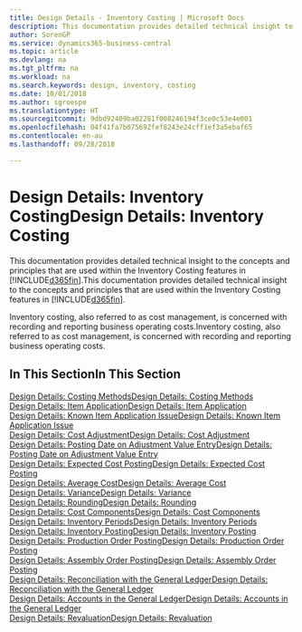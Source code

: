 ```yaml
---
title: Design Details - Inventory Costing | Microsoft Docs
description: This documentation provides detailed technical insight to the concepts and principles that are used within the Inventory Costing features in Business Central.
author: SorenGP
ms.service: dynamics365-business-central
ms.topic: article
ms.devlang: na
ms.tgt_pltfrm: na
ms.workload: na
ms.search.keywords: design, inventory, costing
ms.date: 10/01/2018
ms.author: sgroespe
ms.translationtype: HT
ms.sourcegitcommit: 9dbd92409ba02281f008246194f3ce0c53e4e001
ms.openlocfilehash: 04f41fa7b075692fef8243e24cff1ef3a5ebaf65
ms.contentlocale: en-au
ms.lasthandoff: 09/28/2018

---
```

# <a name="design-details-inventory-costing"></a><span data-ttu-id="a65a3-103">Design Details: Inventory Costing</span><span class="sxs-lookup"><span data-stu-id="a65a3-103">Design Details: Inventory Costing</span></span>
<span data-ttu-id="a65a3-104">This documentation provides detailed technical insight to the concepts and principles that are used within the Inventory Costing features in [!INCLUDE[d365fin](includes/d365fin_md.md)].</span><span class="sxs-lookup"><span data-stu-id="a65a3-104">This documentation provides detailed technical insight to the concepts and principles that are used within the Inventory Costing features in [!INCLUDE[d365fin](includes/d365fin_md.md)].</span></span>  

<span data-ttu-id="a65a3-105">Inventory costing, also referred to as cost management, is concerned with recording and reporting business operating costs.</span><span class="sxs-lookup"><span data-stu-id="a65a3-105">Inventory costing, also referred to as cost management, is concerned with recording and reporting business operating costs.</span></span>  

## <a name="in-this-section"></a><span data-ttu-id="a65a3-106">In This Section</span><span class="sxs-lookup"><span data-stu-id="a65a3-106">In This Section</span></span>  
[<span data-ttu-id="a65a3-107">Design Details: Costing Methods</span><span class="sxs-lookup"><span data-stu-id="a65a3-107">Design Details: Costing Methods</span></span>](design-details-costing-methods.md)  
[<span data-ttu-id="a65a3-108">Design Details: Item Application</span><span class="sxs-lookup"><span data-stu-id="a65a3-108">Design Details: Item Application</span></span>](design-details-item-application.md)  
[<span data-ttu-id="a65a3-109">Design Details: Known Item Application Issue</span><span class="sxs-lookup"><span data-stu-id="a65a3-109">Design Details: Known Item Application Issue</span></span>](design-details-inventory-zero-level-open-item-ledger-entries.md)  
[<span data-ttu-id="a65a3-110">Design Details: Cost Adjustment</span><span class="sxs-lookup"><span data-stu-id="a65a3-110">Design Details: Cost Adjustment</span></span>](design-details-cost-adjustment.md)  
[<span data-ttu-id="a65a3-111">Design Details: Posting Date on Adjustment Value Entry</span><span class="sxs-lookup"><span data-stu-id="a65a3-111">Design Details: Posting Date on Adjustment Value Entry</span></span>](design-details-inventory-adjustment-value-entry-posting-date.md)  
[<span data-ttu-id="a65a3-112">Design Details: Expected Cost Posting</span><span class="sxs-lookup"><span data-stu-id="a65a3-112">Design Details: Expected Cost Posting</span></span>](design-details-expected-cost-posting.md)  
[<span data-ttu-id="a65a3-113">Design Details: Average Cost</span><span class="sxs-lookup"><span data-stu-id="a65a3-113">Design Details: Average Cost</span></span>](design-details-average-cost.md)  
[<span data-ttu-id="a65a3-114">Design Details: Variance</span><span class="sxs-lookup"><span data-stu-id="a65a3-114">Design Details: Variance</span></span>](design-details-variance.md)  
[<span data-ttu-id="a65a3-115">Design Details: Rounding</span><span class="sxs-lookup"><span data-stu-id="a65a3-115">Design Details: Rounding</span></span>](design-details-rounding.md)  
[<span data-ttu-id="a65a3-116">Design Details: Cost Components</span><span class="sxs-lookup"><span data-stu-id="a65a3-116">Design Details: Cost Components</span></span>](design-details-cost-components.md)  
[<span data-ttu-id="a65a3-117">Design Details: Inventory Periods</span><span class="sxs-lookup"><span data-stu-id="a65a3-117">Design Details: Inventory Periods</span></span>](design-details-inventory-periods.md)  
[<span data-ttu-id="a65a3-118">Design Details: Inventory Posting</span><span class="sxs-lookup"><span data-stu-id="a65a3-118">Design Details: Inventory Posting</span></span>](design-details-inventory-posting.md)  
[<span data-ttu-id="a65a3-119">Design Details: Production Order Posting</span><span class="sxs-lookup"><span data-stu-id="a65a3-119">Design Details: Production Order Posting</span></span>](design-details-production-order-posting.md)  
[<span data-ttu-id="a65a3-120">Design Details: Assembly Order Posting</span><span class="sxs-lookup"><span data-stu-id="a65a3-120">Design Details: Assembly Order Posting</span></span>](design-details-assembly-order-posting.md)  
[<span data-ttu-id="a65a3-121">Design Details: Reconciliation with the General Ledger</span><span class="sxs-lookup"><span data-stu-id="a65a3-121">Design Details: Reconciliation with the General Ledger</span></span>](design-details-reconciliation-with-the-general-ledger.md)  
[<span data-ttu-id="a65a3-122">Design Details: Accounts in the General Ledger</span><span class="sxs-lookup"><span data-stu-id="a65a3-122">Design Details: Accounts in the General Ledger</span></span>](design-details-accounts-in-the-general-ledger.md)  
[<span data-ttu-id="a65a3-123">Design Details: Revaluation</span><span class="sxs-lookup"><span data-stu-id="a65a3-123">Design Details: Revaluation</span></span>](design-details-revaluation.md)

